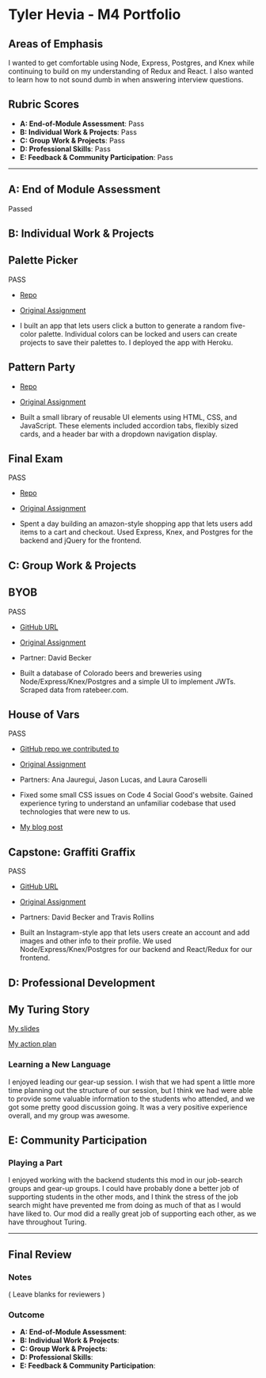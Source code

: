 # Tyler Hevia - M4 Portfolio

## Areas of Emphasis

I wanted to get comfortable using Node, Express, Postgres, and Knex while continuing to build on my understanding of Redux and React. I also wanted to learn how to not sound dumb in when answering interview questions.

## Rubric Scores

* **A: End-of-Module Assessment**: Pass
* **B: Individual Work & Projects**: Pass
* **C: Group Work & Projects**: Pass
* **D: Professional Skills**: Pass
* **E: Feedback & Community Participation**: Pass

-----------------------

## A: End of Module Assessment

Passed


## B: Individual Work & Projects



## Palette Picker

PASS

* [Repo](https://github.com/tylerjhevia/palette-picker)
* [Original Assignment](http://frontend.turing.io/projects/palette-picker.html)

* I built an app that lets users click a button to generate a random five-color palette. Individual colors can be locked and users can create projects to save their palettes to. I deployed the app with Heroku.


## Pattern Party

* [Repo](https://github.com/tylerjhevia/pattrn-picker)
* [Original Assignment](http://frontend.turing.io/projects/pattrn-party.html)

* Built a small library of reusable UI elements using HTML, CSS, and JavaScript. These elements included accordion tabs, flexibly sized cards, and a header bar with a dropdown navigation display.


## Final Exam

PASS

* [Repo](https://github.com/tylerjhevia/final-exam-amazon)
* [Original Assignment](https://gist.github.com/robbiejaeger/db7747acf867b1ab180372602146d353)

* Spent a day building an amazon-style shopping app that lets users add items to a cart and checkout. Used Express, Knex, and Postgres for the backend and jQuery for the frontend.


  
## C: Group Work & Projects

## BYOB

PASS


* [GitHub URL](https://github.com/tylerjhevia/BYOB)
* [Original Assignment](http://frontend.turing.io/projects/build-your-own-backend.html)

 * Partner: David Becker
 * Built a database of Colorado beers and breweries using Node/Express/Knex/Postgres and a simple UI to implement JWTs. Scraped data from ratebeer.com.

 ## House of Vars

PASS


* [GitHub repo we contributed to](https://github.com/Code4SocialGood/c4sg-web)
* [Original Assignment](http://frontend.turing.io/projects/house-of-vars.html)

 * Partners: Ana Jauregui, Jason Lucas, and Laura Caroselli
 * Fixed some small CSS issues on Code 4 Social Good's website. Gained experience tyring to understand an unfamiliar codebase that used technologies that were new to us.
 * [My blog post](https://medium.com/@tylerhevia/learning-how-to-contribute-to-open-source-projects-68f702690d50)
 
 

## Capstone: Graffiti Graffix

PASS

* [GitHub URL](https://github.com/tylerjhevia/SWAPIboxhttps://github.com/Kalikoze/GraffitiGraffixect)
* [Original Assignment](http://frontend.turing.io/projects/capstone.html)

* Partners: David Becker and Travis Rollins
* Built an Instagram-style app that lets users create an account and add images and other info to their profile. We used Node/Express/Knex/Postgres for our backend and React/Redux for our frontend. 



## D: Professional Development

## My Turing Story

[My slides](https://docs.google.com/presentation/d/1hxrp9ctSvQic_9Al4qmQWnR7Dd00Gj0H935T6fnwwec/edit#slide=id.g2ab6f1651f_0_54)

[My action plan](https://gist.github.com/tylerjhevia/85bce94190aea17323a2502588968755)

### Learning a New Language

I enjoyed leading our gear-up session. I wish that we had spent a little more time planning out the structure of our session, but I think we had were able to provide some valuable information to the students who attended, and we got some pretty good discussion going. It was a very positive experience overall, and my group was awesome.

## E: Community Participation

### Playing a Part

I enjoyed working with the backend students this mod in our job-search groups and gear-up groups. I could have probably done a better job of supporting students in the other mods, and I think the stress of the job search might have prevented me from doing as much of that as I would have liked to. Our mod did a really great job of supporting each other, as we have throughout Turing.

------------------

## Final Review

### Notes

( Leave blanks for reviewers )

### Outcome


* **A: End-of-Module Assessment**:  
* **B: Individual Work & Projects**: 
* **C: Group Work & Projects**: 
* **D: Professional Skills**: 
* **E: Feedback & Community Participation**: 
